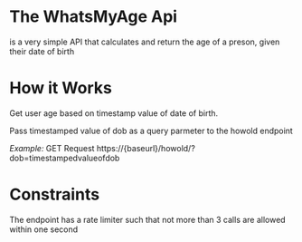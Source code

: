 # The WhatsMyAge Api
is a very simple API that calculates and return the age of a preson, given their date of birth

# How it Works
Get  user age based on timestamp value of date of birth.

Pass timestamped value  of dob as a query parmeter to the howold endpoint 

*Example:*
GET Request 
https://{baseurl}/howold/?dob=timestampedvalueofdob

# Constraints
The endpoint has a rate limiter such that not more than 3 calls are allowed within one second




